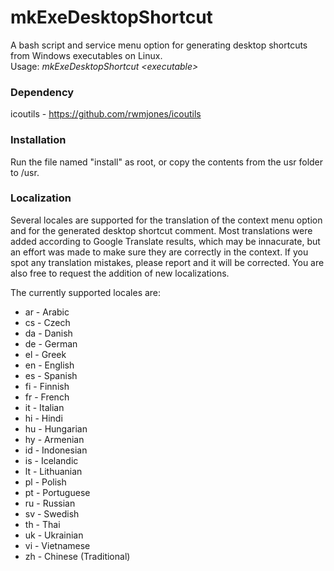 # mkExeDesktopShortcut
A bash script and service menu option for generating desktop shortcuts from Windows executables on Linux.  
Usage: *mkExeDesktopShortcut \<executable\>*

### Dependency
icoutils - https://github.com/rwmjones/icoutils

### Installation
Run the file named "install" as root, or copy the contents from the usr folder to /usr.
 
### Localization
Several locales are supported for the translation of the context menu option and for the generated desktop shortcut comment. Most translations were added according to Google Translate results, which may be innacurate, but an effort was made to make sure they are correctly in the context. If you spot any translation mistakes, please report and it will be corrected. You are also free to request the addition of new localizations.

The currently supported locales are:

* ar - Arabic
* cs - Czech
* da - Danish
* de - German
* el - Greek
* en - English
* es - Spanish
* fi - Finnish
* fr - French
* it - Italian
* hi - Hindi
* hu - Hungarian
* hy - Armenian
* id - Indonesian
* is - Icelandic
* lt - Lithuanian
* pl - Polish
* pt - Portuguese
* ru - Russian
* sv - Swedish
* th - Thai
* uk - Ukrainian
* vi - Vietnamese
* zh - Chinese (Traditional)

